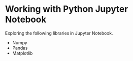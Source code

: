 # Working with Python Jupyter Notebook


Exploring the following libraries in Jupyter Notebook.
- Numpy
- Pandas
- Matplotlib
